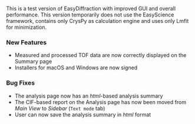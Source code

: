This is a test version of EasyDiffraction with improved GUI and overall performance. This version temporarily does not use the EasyScience framework, contains only CrysPy as calculation engine and uses only Lmfit for minimization.  

### New Features

- Measured and processed TOF data are now correctly displayed on the Summary page
- Installers for macOS and Windows are now signed

### Bug Fixes

- The analysis page now has an _html_-based analysis summary
- The CIF-based report on the Analysis page has now been moved from _Main View_ to _Sidebar_ (`Text mode` tab)
- User can now save the analysis summary in _html_ format
